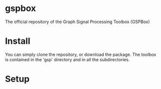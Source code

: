 gspbox
======

The official repository of the Graph Signal Processing Toolbox (GSPBox)

Install
=======

You can simply clone the repository, or download the package. 
The toolbox is contained in the 'gsp' directory and in all the subdirectories. 

Setup
=====

